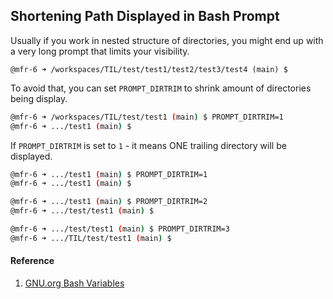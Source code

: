 ## Shortening Path Displayed in Bash Prompt

Usually if you work in nested structure of directories, you might end up with a very long prompt that limits your visibility.

`@mfr-6 ➜ /workspaces/TIL/test/test1/test2/test3/test4 (main) $`

To avoid that, you can set `PROMPT_DIRTRIM` to shrink amount of directories being display.

```bash
@mfr-6 ➜ /workspaces/TIL/test/test1 (main) $ PROMPT_DIRTRIM=1
@mfr-6 ➜ .../test1 (main) $ 
```

If `PROMPT_DIRTRIM` is set to `1` - it means ONE trailing directory will be displayed.

```bash
@mfr-6 ➜ .../test1 (main) $ PROMPT_DIRTRIM=1
@mfr-6 ➜ .../test1 (main) $ 
```

```bash
@mfr-6 ➜ .../test1 (main) $ PROMPT_DIRTRIM=2
@mfr-6 ➜ .../test/test1 (main) $
```

```bash
@mfr-6 ➜ .../test/test1 (main) $ PROMPT_DIRTRIM=3
@mfr-6 ➜ .../TIL/test/test1 (main) $ 
```

#### Reference
1. [GNU.org Bash Variables](https://www.gnu.org/software/bash/manual/html_node/Bash-Variables.html#index-PROMPT_005fDIRTRIM)
